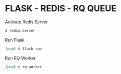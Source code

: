 # FLASK - REDIS - RQ QUEUE


Activate Redis Server

```bash
$ redis-server
```

Run Flask

```bash
(env) $ flask run
```

Run RQ Worker

```bash
(env) $ rq worker
```